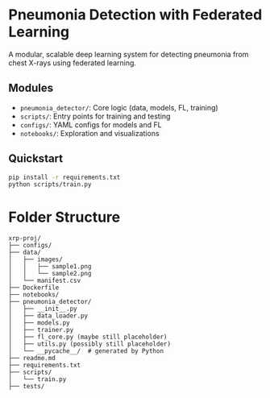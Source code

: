 # Pneumonia Detection with Federated Learning

A modular, scalable deep learning system for detecting pneumonia from chest X-rays using federated learning.

## Modules
- `pneumonia_detector/`: Core logic (data, models, FL, training)
- `scripts/`: Entry points for training and testing
- `configs/`: YAML configs for models and FL
- `notebooks/`: Exploration and visualizations

## Quickstart
```bash
pip install -r requirements.txt
python scripts/train.py
```
# Folder Structure
```
xrp-proj/
├── configs/
├── data/
│   ├── images/
│   │   ├── sample1.png
│   │   └── sample2.png
│   └── manifest.csv
├── Dockerfile
├── notebooks/
├── pneumonia_detector/
│   ├── __init__.py
│   ├── data_loader.py
│   ├── models.py
│   ├── trainer.py
│   ├── fl_core.py (maybe still placeholder)
│   ├── utils.py (possibly still placeholder)
│   └── __pycache__/  # generated by Python
├── readme.md
├── requirements.txt
├── scripts/
│   └── train.py
├── tests/
